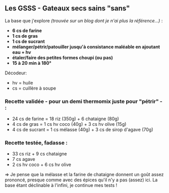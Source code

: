 ## Les GSSS - Gateaux secs sains "sans"

La base que j'explore *(trouvée sur un blog dont je n'ai plus la référence...)* : 

* **6 cs de farine**
* **1 cs de gras**
* **1 cs de sucrant**
* **mélanger/pétrir/patouiller jusqu'à consistance maléable en ajoutant eau + hv**
* **étaler/faire des petites formes choupi (ou pas)**
* **15 à 20 min à 180°**

Décodeur:

* hv = huile
* cs = cuillère à soupe

### Recette validée - pour un demi thermomix juste pour "pétrir" - :

* 24 cs de farine = 18 riz (350g) + 6 chataigne  (80g)
* 4 cs de gras = 1 cs hv coco (40g) + 3 cs hv olive (15g)
* 4 cs de sucrant = 1 cs mélasse (40g) + 3 cs de sirop d'agave (70g)

### Recette testée, fadasse :

* 33 cs riz + 9 cs chataigne
* 7 cs agave
* 2 cs hv coco + 6 cs hv olive

=> Je pense que la mélasse et la farine de chataigne donnent un goût assez prononcé, presque comme avec des épices qu'il n'y a pas (assez) ici. La base étant déclinable à l'infini, je continue mes tests !


